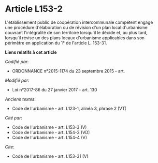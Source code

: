 # Article L153-2

L'établissement public de coopération intercommunale compétent engage une procédure d'élaboration ou de révision d'un plan
local d'urbanisme couvrant l'intégralité de son territoire lorsqu'il le décide et, au plus tard, lorsqu'il révise un des
plans locaux d'urbanisme applicables dans son périmètre en application du 1° de l'article L. 153-31.

**Liens relatifs à cet article**

_Codifié par_:

  - ORDONNANCE n°2015-1174 du 23 septembre 2015 - art.

_Modifié par_:

  - Loi n°2017-86 du 27 janvier 2017 - art. 130

_Anciens textes_:

  - Code de l'urbanisme - art. L123-1, alinéa 3, phrase 2  (VT)

_Cité par_:

  - Code de l'urbanisme - art. L153-3 (V)
  - Code de l'urbanisme - art. L154-3 (VD)
  - Code de l'urbanisme - art. L154-4 (V)

_Cite_:

  - Code de l'urbanisme - art. L153-31 (V)

